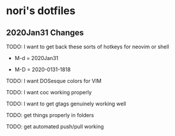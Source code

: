 # nori's dotfiles

## 2020Jan31 Changes

TODO: I want to get back these sorts of hotkeys for neovim or shell

  + M-d = 2020Jan31
  
  + M-D = 2020-0131-1818

TODO: I want DOSesque colors for VIM

TODO: I want coc working properly

TODO: I want to get gtags genuinely working well

TODO: get things properly in folders

TODO: get automated push/pull working

